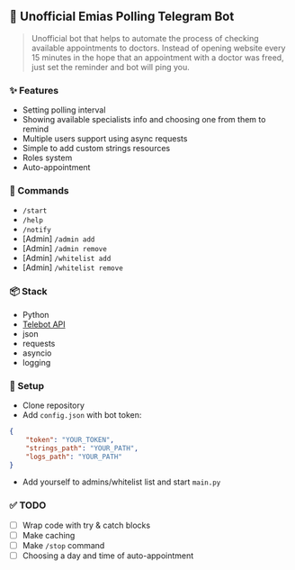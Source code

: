 ## 📰 Unofficial Emias Polling Telegram Bot
> Unofficial bot that helps to automate the process of checking available appointments to doctors.
Instead of opening website every 15 minutes in the hope that an appointment with a doctor was freed, just set the reminder and bot will ping you.

### ✨ Features
- Setting polling interval
- Showing available specialists info and choosing one from them to remind
- Multiple users support using async requests
- Simple to add custom strings resources
- Roles system
- Auto-appointment


### 💾 Commands
- `/start`
- `/help`
- `/notify`
- [Admin] `/admin add`
- [Admin] `/admin remove`
- [Admin] `/whitelist add`
- [Admin] `/whitelist remove`

### 📦 Stack
- Python
- [Telebot API](https://pypi.org/project/pyTelegramBotAPI/)
- json
- requests
- asyncio
- logging

### 🚀 Setup
- Clone repository
- Add `config.json` with bot token: 
```json
{
    "token": "YOUR_TOKEN",
    "strings_path": "YOUR_PATH",
    "logs_path": "YOUR_PATH"
}
```
- Add yourself to admins/whitelist list and start `main.py`

### ✅ TODO
- [ ] Wrap code with try & catch blocks
- [ ] Make caching
- [ ] Make `/stop` command
- [ ] Choosing a day and time of auto-appointment
